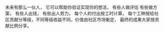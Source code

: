 未来有那么一伙人，
它可以帮助你验证实现你的想法，
有些人做评估
有些做方案，
有些人出钱，
有些出人劳力，
每个人的付出按工时计算，
每个工种按给社区贡献分等级，不同等级收益不同，价值由社区市场衡定，
最终的成果大家按贡献比例分享。
